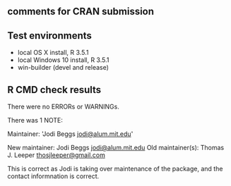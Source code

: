 ## comments for CRAN submission

## Test environments
* local OS X install, R 3.5.1
* local Windows 10 install, R 3.5.1
* win-builder (devel and release)

## R CMD check results
There were no ERRORs or WARNINGs. 

There was 1 NOTE:

Maintainer: 'Jodi Beggs <jodi@alum.mit.edu>'

New maintainer:
  Jodi Beggs <jodi@alum.mit.edu>
Old maintainer(s):
  Thomas J. Leeper <thosjleeper@gmail.com>
  
  This is correct as Jodi is taking over maintenance of the package, and the contact informnation is correct.
